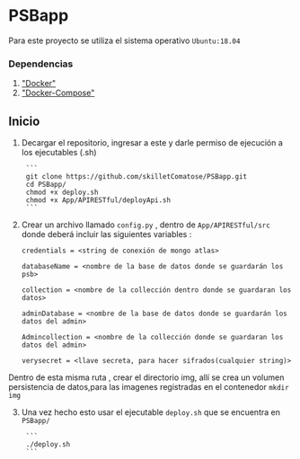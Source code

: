  
# PSBapp   
Para este  proyecto se utiliza el sistema operativo `Ubuntu:18.04`

### Dependencias 
1. ["Docker"](https://docs.docker.com/)
2. ["Docker-Compose"](https://docs.docker.com/compose/)

## Inicio
1. Decargar el repositorio, ingresar a este y darle permiso de ejecución a los ejecutables (.sh)

        ```
        git clone https://github.com/skilletComatose/PSBapp.git
        cd PSBapp/  
        chmod +x deploy.sh
        chmod +x App/APIRESTful/deployApi.sh
        ``` 

2. Crear un archivo llamado `config.py` , dentro de `App/APIRESTful/src `donde deberá incluir las siguientes variables :
    ```
    credentials = <string de conexión de mongo atlas>
    
    databaseName = <nombre de la base de datos donde se guardarán los psb>
    
    collection = <nombre de la collección dentro donde se guardaran los datos>

    adminDatabase = <nombre de la base de datos donde se guardarán los datos del admin>
    
    Admincollection = <nombre de la collección donde se guardaran los datos del admin>

    verysecret = <llave secreta, para hacer sifrados(cualquier string)>
    ```
  Dentro de esta misma ruta , crear el directorio img, allí se crea un volumen persistencia de datos,para las imagenes registradas en el contenedor 
                ```
                mkdir img
                ```


3. Una vez hecho esto usar el ejecutable `deploy.sh` que se encuentra en `PSBapp/`  
       
        ```
        ./deploy.sh
        ```

